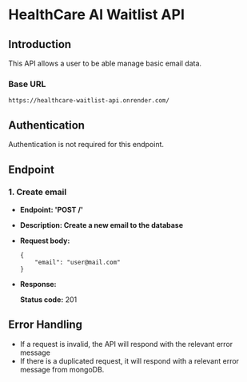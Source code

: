 # HealthCare AI Waitlist API

## Introduction

This API allows a user to be able manage basic email data.

### Base URL

```
https://healthcare-waitlist-api.onrender.com/
```

## Authentication

Authentication is not required for this endpoint.

## Endpoint

### 1. Create email

- **Endpoint: 'POST /'**
- **Description: Create a new email to the database**
- **Request body:**
  ```
  {
      "email": "user@mail.com"
  }
  ```
- **Response:**

  **Status code:** 201

## Error Handling

- If a request is invalid, the API will respond with the relevant error message
- If there is a duplicated request, it will respond with a relevant error message from mongoDB.
